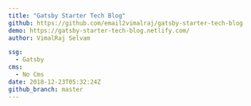 ```yaml
---
title: "Gatsby Starter Tech Blog"
github: https://github.com/email2vimalraj/gatsby-starter-tech-blog
demo: https://gatsby-starter-tech-blog.netlify.com/
author: VimalRaj Selvam

ssg:
  - Gatsby
cms:
  - No Cms
date: 2018-12-23T05:32:24Z
github_branch: master
---
```

